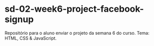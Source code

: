 # sd-02-week6-project-facebook-signup
Repositório para o aluno enviar o projeto da semana 6 do curso. Tema: HTML, CSS &amp; JavaScript.

